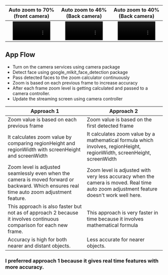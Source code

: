 




Auto zoom to 70% (front camera) | Auto zoom to 46% (Back camera) | Auto zoom to 40% (Back camera)
:-: | :-: | :-: |
<video src='https://user-images.githubusercontent.com/90468365/225999133-33abfd7f-7de3-4995-a9ce-0992335b8c13.mp4 ' width=120/> | <video src='https://user-images.githubusercontent.com/90468365/225999216-601ed255-a547-4e11-95c6-e1261ce68e44.mp4' width=120/> | <video src='https://user-images.githubusercontent.com/90468365/225999351-f1daa75e-fb5c-498d-8de8-0857de8a918b.mp4' width=120/>




## App Flow
- Turn on the camera services using camera package
- Detect face using google_mlkit_face_detection package
- Pass detected faces to the zoom calculator continuously
- Zoom is based on each previous frame to increase accuracy
- After each frame zoom level is getting calculated and passed to a camera controller.
- Update the streaming screen using camera controller

| Approach 1 | Approach 2 |
| --- | --- |
| Zoom value is based on each previous frame | Zoom value is based on the first detected frame |
| It calculates zoom value by comparing regionHeight and regionWidth with screenHeight and screenWidth | It calculates zoom value by a mathematical formula which involves, regionHeight, regionWidth, screenHeight, screenWidth |
| Zoom level is adjusted seamlessly even when the camera is moved forward or backward. Which ensures real time auto zoom adjustment feature. | Zoom level is adjusted with very less accuracy when the camera is moved. Real time auto zoom adjustment feature doesn't work well here. |
| This approach is also faster but not as of approach 2 because it involves continuous comparison for each new frame. | This approach is very faster in time because it involves mathematical formula |
| Accuracy is high for both nearer and distant objects. | Less accurate for nearer objects. |

### I preferred approach 1 because it gives real time features with more accuracy.




